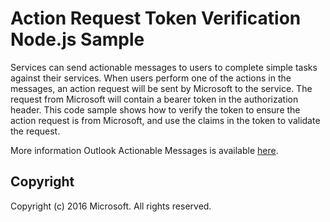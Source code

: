 # Action Request Token Verification Node.js Sample

Services can send actionable messages to users to complete simple tasks against their services. When users perform one of the actions in the messages, an action request will be sent by Microsoft to the service. The request from Microsoft will contain a bearer token in the authorization header. This code sample shows how to verify the token to ensure the action request is from Microsoft, and use the claims in the token to validate the request.

More information Outlook Actionable Messages is available [here](https://dev.outlook.com/actions).

## Copyright
Copyright (c) 2016 Microsoft. All rights reserved.